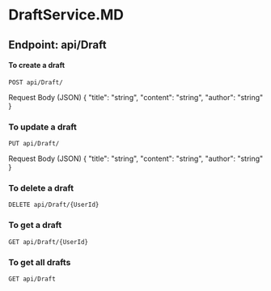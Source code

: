 # DraftService.MD

## Endpoint: api/Draft


#### To create a draft
```http
POST api/Draft/
```
Request Body (JSON)
{
"title": "string",
"content": "string",
"author": "string"
}


### To update a draft
```http
PUT api/Draft/
```
Request Body (JSON)
{
"title": "string",
"content": "string",
"author": "string"
}


### To delete a draft
```http
DELETE api/Draft/{UserId}
```

### To get a draft
```http
GET api/Draft/{UserId}
```

### To get all drafts
```http
GET api/Draft
```